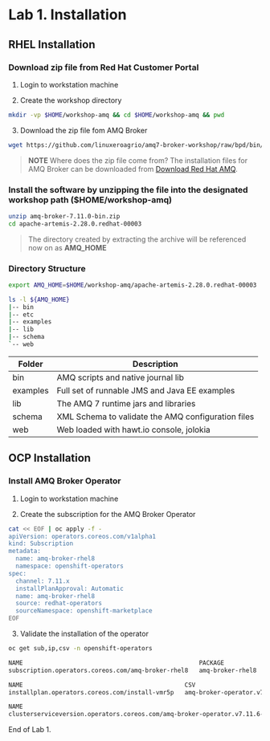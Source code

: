 # Lab 1. Installation

## RHEL Installation

### Download zip file from Red Hat Customer Portal

1. Login to workstation machine

2. Create the workshop directory

```bash
mkdir -vp $HOME/workshop-amq && cd $HOME/workshop-amq && pwd
```

3. Download the zip file fom AMQ Broker

```bash
wget https://github.com/linuxeroagrio/amq7-broker-workshop/raw/bpd/bin/amq-broker-7.11.0-bin.zip
```

> **NOTE**
> Where does the zip file come from?
> The installation files for AMQ Broker can be downloaded from [Download Red Hat AMQ](https://developers.redhat.com/products/amq/download).


### Install the software by unzipping the file into the designated workshop path ($HOME/workshop-amq)

```bash
unzip amq-broker-7.11.0-bin.zip
cd apache-artemis-2.28.0.redhat-00003
```

> The directory created by extracting the archive will be referenced now on as **AMQ_HOME**

### Directory Structure

```bash
export AMQ_HOME=$HOME/workshop-amq/apache-artemis-2.28.0.redhat-00003

ls -l ${AMQ_HOME}
|-- bin
|-- etc
|-- examples
|-- lib
|-- schema
`-- web
```

| Folder | Description |
| ------ | ----------- |
| bin    | AMQ scripts and native journal lib |
| examples | Full set of runnable JMS and Java EE examples |
| lib    | The AMQ 7 runtime jars and libraries |
| schema | XML Schema to validate the AMQ configuration files |
| web    | Web loaded with hawt.io console, jolokia |

## OCP Installation

### Install AMQ Broker Operator

1. Login to workstation machine

2. Create the subscription for the AMQ Broker Operator
```bash
cat << EOF | oc apply -f -
apiVersion: operators.coreos.com/v1alpha1
kind: Subscription
metadata:
  name: amq-broker-rhel8
  namespace: openshift-operators
spec:
  channel: 7.11.x
  installPlanApproval: Automatic
  name: amq-broker-rhel8
  source: redhat-operators
  sourceNamespace: openshift-marketplace
EOF
```

3. Validate the installation of the operator
```bash
oc get sub,ip,csv -n openshift-operators

NAME                                                 PACKAGE            SOURCE             CHANNEL
subscription.operators.coreos.com/amq-broker-rhel8   amq-broker-rhel8   redhat-operators   7.11.x

NAME                                             CSV                                 APPROVAL    APPROVED
installplan.operators.coreos.com/install-vmr5p   amq-broker-operator.v7.11.6-opr-2   Automatic   true

NAME                                                                           DISPLAY                                                   VERSION        REPLACES                            PHASE
clusterserviceversion.operators.coreos.com/amq-broker-operator.v7.11.6-opr-2   Red Hat Integration - AMQ Broker for RHEL 8 (Multiarch)   7.11.6-opr-2   amq-broker-operator.v7.11.5-opr-1   Succeeded
```

End of Lab 1.
